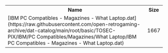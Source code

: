 <table>
<tr><th>Name</th><th>Size</th></tr>
<tr><td>[IBM PC Compatibles - Magazines - What Laptop.dat](https://raw.githubusercontent.com/open-retrogaming-archive/dat-catalog/main/root/basic/TOSEC-PIX/IBM/PC Compatibles/Magazines/What Laptop/IBM PC Compatibles - Magazines - What Laptop.dat)</td><td>1667</td></tr>
</table>
